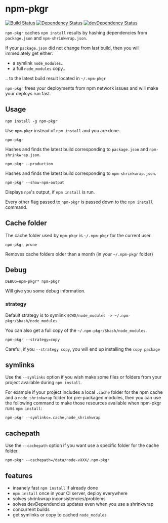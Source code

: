 # npm-pkgr

[![Build Status](http://img.shields.io/travis/vvo/npm-pkgr/master.svg?style=flat-square)](https://travis-ci.org/vvo/npm-pkgr)
[![Dependency Status](http://img.shields.io/david/vvo/npm-pkgr.svg?style=flat-square)](https://david-dm.org/vvo/npm-pkgr)
[![devDependency Status](http://img.shields.io/david/dev/vvo/npm-pkgr.svg?style=flat-square)](https://david-dm.org/vvo/npm-pkgr#info=devDependencies)

`npm-pkgr` caches `npm install` results by hashing dependencies from `package.json`
and `npm-shrinkwrap.json`.

If your `package.json` did not change from last build, then you will immediately get
either:
- a symlink `node_modules`..
- a full `node_modules` copy..

.. to the latest build result located in `~/.npm-pkgr`

`npm-pkgr` frees your deployments from npm network issues and will make your
deploys run fast.

## Usage

```shell
npm install -g npm-pkgr
```

Use `npm-pkgr` instead of `npm install` and you are done.

```shell
npm-pkgr
```

Hashes and finds the latest build corresponding to `package.json` and `npm-shrinkwrap.json`.

```shell
npm-pkgr --production
```

Hashes and finds the latest build corresponding to `npm-shrinkwrap.json`.

```shell
npm-pkgr --show-npm-output
```

Displays `npm`'s output, if `npm install` is run.

Every other flag passed to `npm-pkgr` is passed down to the `npm install` command.

## Cache folder

The cache folder used by `npm-pkgr` is `~/.npm-pkgr` for the current user.

```shell
npm-pkgr prune
```

Removes cache folders older than a month (in your `~/.npm-pkgr` folder)

## Debug

```shell
DEBUG=npm-pkgr* npm-pkgr
```

Will give you some debug information.

### strategy

Default strategy is to symlink `$CWD/node_modules -> ~/.npm-pkgr/$hash/node_modules`.

You can also get a full copy of the `~/.npm-pkgr/$hash/node_modules`.

```shell
npm-pkgr --strategy=copy
```

Careful, if you `--strategy copy`, you will end up installing the `copy package`

## symlinks

Use the `--symlinks` option if you wish make some files or folders from your project available during `npm install`.

For example if your project includes a local `.cache` folder for the npm cache and a `node_shrinkwrap` folder for pre-packaged modules, then you can use the following command to make those resources available when npm-pkgr runs `npm install`:

```shell
npm-pkgr --symlinks=.cache,node_shrinkwrap
```

## cachepath

Use the `--cachepath` option if you want use a specific folder for the cache folder.

```shell
npm-pkgr --cachepath=/data/node-vXXX/.npm-pkgr
```

## features

* insanely fast `npm install` if already done
* `npm install` once in your CI server, deploy everywhere
* solves shrinkwrap inconsistencies/problems
* solves devDependencies updates even when you use a shrinkwrap
* concurrent builds
* get symlinks or copy to cached `node_modules`
